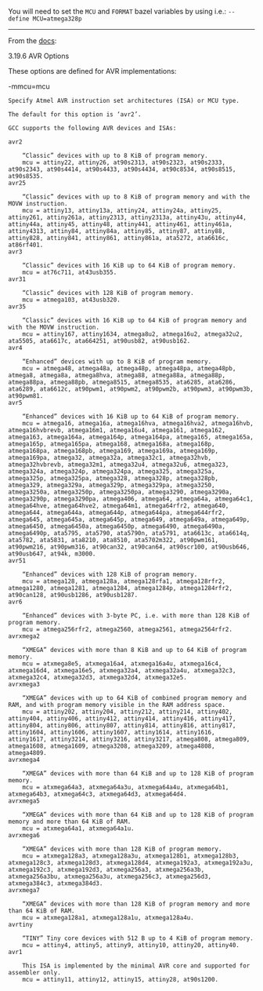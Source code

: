 You will need to set the `MCU` and `FORMAT` bazel variables by using i.e.: `--define MCU=atmega328p`

------------
From the [docs](https://gcc.gnu.org/onlinedocs/gcc/AVR-Options.html):

3.19.6 AVR Options

These options are defined for AVR implementations:

-mmcu=mcu

    Specify Atmel AVR instruction set architectures (ISA) or MCU type.

    The default for this option is ‘avr2’.

    GCC supports the following AVR devices and ISAs:

    avr2

        “Classic” devices with up to 8 KiB of program memory.
        mcu = attiny22, attiny26, at90s2313, at90s2323, at90s2333, at90s2343, at90s4414, at90s4433, at90s4434, at90c8534, at90s8515, at90s8535.
    avr25

        “Classic” devices with up to 8 KiB of program memory and with the MOVW instruction.
        mcu = attiny13, attiny13a, attiny24, attiny24a, attiny25, attiny261, attiny261a, attiny2313, attiny2313a, attiny43u, attiny44, attiny44a, attiny45, attiny48, attiny441, attiny461, attiny461a, attiny4313, attiny84, attiny84a, attiny85, attiny87, attiny88, attiny828, attiny841, attiny861, attiny861a, ata5272, ata6616c, at86rf401.
    avr3

        “Classic” devices with 16 KiB up to 64 KiB of program memory.
        mcu = at76c711, at43usb355.
    avr31

        “Classic” devices with 128 KiB of program memory.
        mcu = atmega103, at43usb320.
    avr35

        “Classic” devices with 16 KiB up to 64 KiB of program memory and with the MOVW instruction.
        mcu = attiny167, attiny1634, atmega8u2, atmega16u2, atmega32u2, ata5505, ata6617c, ata664251, at90usb82, at90usb162.
    avr4

        “Enhanced” devices with up to 8 KiB of program memory.
        mcu = atmega48, atmega48a, atmega48p, atmega48pa, atmega48pb, atmega8, atmega8a, atmega8hva, atmega88, atmega88a, atmega88p, atmega88pa, atmega88pb, atmega8515, atmega8535, ata6285, ata6286, ata6289, ata6612c, at90pwm1, at90pwm2, at90pwm2b, at90pwm3, at90pwm3b, at90pwm81.
    avr5

        “Enhanced” devices with 16 KiB up to 64 KiB of program memory.
        mcu = atmega16, atmega16a, atmega16hva, atmega16hva2, atmega16hvb, atmega16hvbrevb, atmega16m1, atmega16u4, atmega161, atmega162, atmega163, atmega164a, atmega164p, atmega164pa, atmega165, atmega165a, atmega165p, atmega165pa, atmega168, atmega168a, atmega168p, atmega168pa, atmega168pb, atmega169, atmega169a, atmega169p, atmega169pa, atmega32, atmega32a, atmega32c1, atmega32hvb, atmega32hvbrevb, atmega32m1, atmega32u4, atmega32u6, atmega323, atmega324a, atmega324p, atmega324pa, atmega325, atmega325a, atmega325p, atmega325pa, atmega328, atmega328p, atmega328pb, atmega329, atmega329a, atmega329p, atmega329pa, atmega3250, atmega3250a, atmega3250p, atmega3250pa, atmega3290, atmega3290a, atmega3290p, atmega3290pa, atmega406, atmega64, atmega64a, atmega64c1, atmega64hve, atmega64hve2, atmega64m1, atmega64rfr2, atmega640, atmega644, atmega644a, atmega644p, atmega644pa, atmega644rfr2, atmega645, atmega645a, atmega645p, atmega649, atmega649a, atmega649p, atmega6450, atmega6450a, atmega6450p, atmega6490, atmega6490a, atmega6490p, ata5795, ata5790, ata5790n, ata5791, ata6613c, ata6614q, ata5782, ata5831, ata8210, ata8510, ata5702m322, at90pwm161, at90pwm216, at90pwm316, at90can32, at90can64, at90scr100, at90usb646, at90usb647, at94k, m3000.
    avr51

        “Enhanced” devices with 128 KiB of program memory.
        mcu = atmega128, atmega128a, atmega128rfa1, atmega128rfr2, atmega1280, atmega1281, atmega1284, atmega1284p, atmega1284rfr2, at90can128, at90usb1286, at90usb1287.
    avr6

        “Enhanced” devices with 3-byte PC, i.e. with more than 128 KiB of program memory.
        mcu = atmega256rfr2, atmega2560, atmega2561, atmega2564rfr2.
    avrxmega2

        “XMEGA” devices with more than 8 KiB and up to 64 KiB of program memory.
        mcu = atxmega8e5, atxmega16a4, atxmega16a4u, atxmega16c4, atxmega16d4, atxmega16e5, atxmega32a4, atxmega32a4u, atxmega32c3, atxmega32c4, atxmega32d3, atxmega32d4, atxmega32e5.
    avrxmega3

        “XMEGA” devices with up to 64 KiB of combined program memory and RAM, and with program memory visible in the RAM address space.
        mcu = attiny202, attiny204, attiny212, attiny214, attiny402, attiny404, attiny406, attiny412, attiny414, attiny416, attiny417, attiny804, attiny806, attiny807, attiny814, attiny816, attiny817, attiny1604, attiny1606, attiny1607, attiny1614, attiny1616, attiny1617, attiny3214, attiny3216, attiny3217, atmega808, atmega809, atmega1608, atmega1609, atmega3208, atmega3209, atmega4808, atmega4809.
    avrxmega4

        “XMEGA” devices with more than 64 KiB and up to 128 KiB of program memory.
        mcu = atxmega64a3, atxmega64a3u, atxmega64a4u, atxmega64b1, atxmega64b3, atxmega64c3, atxmega64d3, atxmega64d4.
    avrxmega5

        “XMEGA” devices with more than 64 KiB and up to 128 KiB of program memory and more than 64 KiB of RAM.
        mcu = atxmega64a1, atxmega64a1u.
    avrxmega6

        “XMEGA” devices with more than 128 KiB of program memory.
        mcu = atxmega128a3, atxmega128a3u, atxmega128b1, atxmega128b3, atxmega128c3, atxmega128d3, atxmega128d4, atxmega192a3, atxmega192a3u, atxmega192c3, atxmega192d3, atxmega256a3, atxmega256a3b, atxmega256a3bu, atxmega256a3u, atxmega256c3, atxmega256d3, atxmega384c3, atxmega384d3.
    avrxmega7

        “XMEGA” devices with more than 128 KiB of program memory and more than 64 KiB of RAM.
        mcu = atxmega128a1, atxmega128a1u, atxmega128a4u.
    avrtiny

        “TINY” Tiny core devices with 512 B up to 4 KiB of program memory.
        mcu = attiny4, attiny5, attiny9, attiny10, attiny20, attiny40.
    avr1

        This ISA is implemented by the minimal AVR core and supported for assembler only.
        mcu = attiny11, attiny12, attiny15, attiny28, at90s1200.
